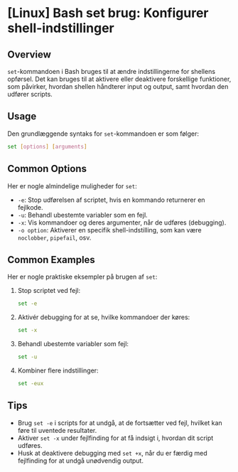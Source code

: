 # [Linux] Bash set brug: Konfigurer shell-indstillinger

## Overview
`set`-kommandoen i Bash bruges til at ændre indstillingerne for shellens opførsel. Det kan bruges til at aktivere eller deaktivere forskellige funktioner, som påvirker, hvordan shellen håndterer input og output, samt hvordan den udfører scripts.

## Usage
Den grundlæggende syntaks for `set`-kommandoen er som følger:

```bash
set [options] [arguments]
```

## Common Options
Her er nogle almindelige muligheder for `set`:

- `-e`: Stop udførelsen af scriptet, hvis en kommando returnerer en fejlkode.
- `-u`: Behandl ubestemte variabler som en fejl.
- `-x`: Vis kommandoer og deres argumenter, når de udføres (debugging).
- `-o option`: Aktiverer en specifik shell-indstilling, som kan være `noclobber`, `pipefail`, osv.

## Common Examples
Her er nogle praktiske eksempler på brugen af `set`:

1. Stop scriptet ved fejl:
   ```bash
   set -e
   ```

2. Aktivér debugging for at se, hvilke kommandoer der køres:
   ```bash
   set -x
   ```

3. Behandl ubestemte variabler som fejl:
   ```bash
   set -u
   ```

4. Kombiner flere indstillinger:
   ```bash
   set -eux
   ```

## Tips
- Brug `set -e` i scripts for at undgå, at de fortsætter ved fejl, hvilket kan føre til uventede resultater.
- Aktiver `set -x` under fejlfinding for at få indsigt i, hvordan dit script udføres.
- Husk at deaktivere debugging med `set +x`, når du er færdig med fejlfinding for at undgå unødvendig output.